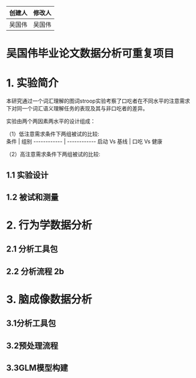 创建人 | 修改人
------ | ------
吴国伟 | 吴国伟

# 吴国伟毕业论文数据分析可重复项目

# **1. 实验简介** 

  本研究通过一个词汇理解的图词stroop实验考察了口吃者在不同水平的注意需求下对同一个词汇语义理解任务的表现及其与非口吃者的差异。  
  
  实验由两个两因素两水平的设计组成：  
  
  （1）低注意需求条件下两组被试的比较:  
条件         |    组别
------------ | ------------
启动 Vs 基线 | 口吃 Vs 健康
      
	  
  （2）高注意需求条件下两组被试的比较:   
## 1.1 实验设计
  
   
## 1.2 被试和测量

# **2. 行为学数据分析**

## 2.1 分析工具包

## 2.2 分析流程 2b

# **3. 脑成像数据分析**

## 3.1分析工具包

## 3.2预处理流程

## 3.3GLM模型构建

  

